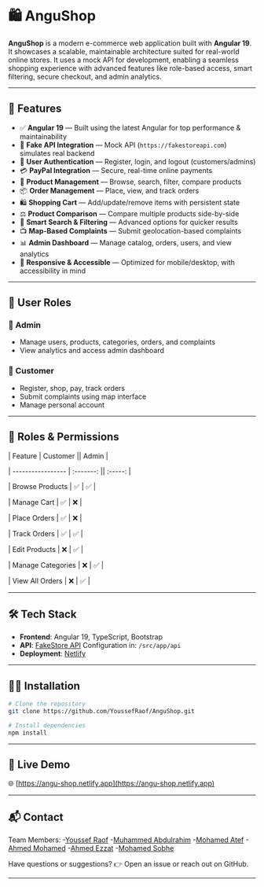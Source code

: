 # 🛍️ AnguShop

**AnguShop** is a modern e-commerce web application built with **Angular 19**. It showcases a scalable, maintainable architecture suited for real-world online stores. It uses a mock API for development, enabling a seamless shopping experience with advanced features like role-based access, smart filtering, secure checkout, and admin analytics.

---

## 🚀 Features

* ✅ **Angular 19** — Built using the latest Angular for top performance & maintainability
* 🔌 **Fake API Integration** — Mock API (`https://fakestoreapi.com`) simulates real backend
* 🔐 **User Authentication** — Register, login, and logout (customers/admins)
* 💳 **PayPal Integration** — Secure, real-time online payments
* 🛒 **Product Management** — Browse, search, filter, compare products
* 📦 **Order Management** — Place, view, and track orders
* 🛍️ **Shopping Cart** — Add/update/remove items with persistent state
* ⚖️ **Product Comparison** — Compare multiple products side-by-side
* 🔎 **Smart Search & Filtering** — Advanced options for quicker results
* 📺 **Map-Based Complaints** — Submit geolocation-based complaints
* 📊 **Admin Dashboard** — Manage catalog, orders, users, and view analytics
* 📱 **Responsive & Accessible** — Optimized for mobile/desktop, with accessibility in mind

---

## 👥 User Roles

### 🔧 Admin

* Manage users, products, categories, orders, and complaints
* View analytics and access admin dashboard

### 🛒 Customer

* Register, shop, pay, track orders
* Submit complaints using map interface
* Manage personal account

---

## 🔐 Roles & Permissions

| Feature           | Customer  ||   Admin  |

| ----------------- | :-------: ||  :-----: |

| Browse Products   |     ✅    |     ✅   |

| Manage Cart       |     ✅    |     ❌   |

| Place Orders      |     ✅    |     ❌   |

| Track Orders      |     ✅    |     ✅   |

| Edit Products     |     ❌    |     ✅   |

| Manage Categories |     ❌    |     ✅   |

| View All Orders   |     ❌    |     ✅   |



---

## 🛠️ Tech Stack

* **Frontend**: Angular 19, TypeScript, Bootstrap
* **API**: [FakeStore API](https://fakestoreapi.com/)
  Configuration in: `/src/app/api`
* **Deployment**: [Netlify](https://angu-shop.netlify.app)

---

## 🧑‍💻 Installation

```bash
# Clone the repository
git clone https://github.com/YoussefRaof/AnguShop.git

# Install dependencies
npm install
```

---

## 🔗 Live Demo

🌐 [https://angu-shop.netlify.app](https://angu-shop.netlify.app)

---

## 📬 Contact

Team Members: 
-[Youssef Raof](https://github.com/YoussefRaof)
-[Muhammed Abdulrahim](https://github.com/lsa3edii)
-[Mohamed Atef](https://github.com/dev-muatef)
-[Ahmed Mohamed](https://github.com/devahmedmohamed)
-[Ahmed Ezzat](https://github.com/AHMEDDEZZAT)
-[Mohamed Sobhe](https://github.com/MohamedSobhe1)


Have questions or suggestions?
👉 Open an issue or reach out on GitHub.

---
